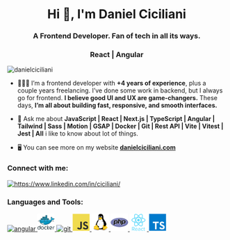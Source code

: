 <h1 align="center">Hi 👋, I'm Daniel Ciciliani</h1>
<h3 align="center">A Frontend Developer. Fan of tech in all its ways.</h3> 
<h3 align="center">React | Angular</h3> 

<p align="left"> <img src="https://komarev.com/ghpvc/?username=danielciciliani&label=Profile%20views&color=0e75b6&style=flat" alt="danielciciliani" /> </p>

- 👨🏻‍💻 I’m a frontend developer with **+4 years of experience**, plus a couple
years freelancing. I’ve done some work in backend, but I always go
for frontend. **I believe good UI and UX are game-changers.**
These days, **I’m all about building fast, responsive, and smooth
interfaces.**

- 💬 Ask me about **JavaScript | React | Next.js | TypeScript | Angular | Tailwind | Sass | Motion | GSAP | Docker | Git | Rest API | Vite | Vitest | Jest | AII** i like to know about lot of things.

- 🖥️ You can see more on my website **<a href="https://www.danielciciliani.com" target="_blank">danielciciliani.com</a>**

<h3 align="left">Connect with me:</h3>
<p align="left">
<a href="https://www.linkedin.com/in/ciciliani/" target="blank"><img align="center" src="https://raw.githubusercontent.com/rahuldkjain/github-profile-readme-generator/master/src/images/icons/Social/linked-in-alt.svg" alt="https://www.linkedin.com/in/ciciliani/" height="30" width="40" /></a>
</p>

<h3 align="left">Languages and Tools:</h3>
<p align="left"> <a href="https://angular.io" target="_blank" rel="noreferrer"> <img src="https://angular.io/assets/images/logos/angular/angular.svg" alt="angular" width="40" height="40"/> </a> <a href="https://www.docker.com/" target="_blank" rel="noreferrer"> <img src="https://raw.githubusercontent.com/devicons/devicon/master/icons/docker/docker-original-wordmark.svg" alt="docker" width="40" height="40"/> </a> <a href="https://git-scm.com/" target="_blank" rel="noreferrer"> <img src="https://www.vectorlogo.zone/logos/git-scm/git-scm-icon.svg" alt="git" width="40" height="40"/> </a> <a href="https://developer.mozilla.org/en-US/docs/Web/JavaScript" target="_blank" rel="noreferrer"> <img src="https://raw.githubusercontent.com/devicons/devicon/master/icons/javascript/javascript-original.svg" alt="javascript" width="40" height="40"/> </a> <a href="https://www.linux.org/" target="_blank" rel="noreferrer"> <img src="https://raw.githubusercontent.com/devicons/devicon/master/icons/linux/linux-original.svg" alt="linux" width="40" height="40"/> </a> <a href="https://www.php.net" target="_blank" rel="noreferrer"> <img src="https://raw.githubusercontent.com/devicons/devicon/master/icons/php/php-original.svg" alt="php" width="40" height="40"/> </a> <a href="https://reactjs.org/" target="_blank" rel="noreferrer"> <img src="https://raw.githubusercontent.com/devicons/devicon/master/icons/react/react-original-wordmark.svg" alt="react" width="40" height="40"/> </a> <a href="https://www.typescriptlang.org/" target="_blank" rel="noreferrer"> <img src="https://raw.githubusercontent.com/devicons/devicon/master/icons/typescript/typescript-original.svg" alt="typescript" width="40" height="40"/> </a> </p>
